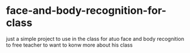 # face-and-body-recognition-for-class
just a simple project to use in the class for atuo face and body recognition
to free teacher to want to konw more about his class
